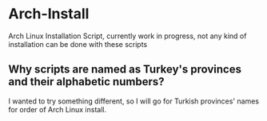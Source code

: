 # Arch-Install
Arch Linux Installation Script, currently work in progress, not any kind of installation can be done with these scripts

## Why scripts are named as Turkey's provinces and their alphabetic numbers?
I wanted to try something different, so I will go for Turkish provinces' names for order of Arch Linux install.
